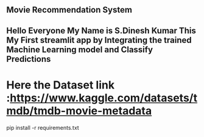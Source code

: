 ## Movie Recommendation System
## Hello Everyone My Name is S.Dinesh Kumar This My First streamlit app by Integrating the trained Machine Learning model and Classify Predictions 

# Here the Dataset link :https://www.kaggle.com/datasets/tmdb/tmdb-movie-metadata
pip install -r requirements.txt
